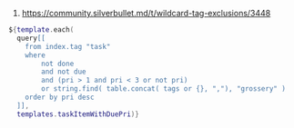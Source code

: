 
1. https://community.silverbullet.md/t/wildcard-tag-exclusions/3448

```lua
${template.each(
  query[[
    from index.tag "task"
    where 
        not done
        and not due 
        and (pri > 1 and pri < 3 or not pri) 
        or string.find( table.concat( tags or {}, ","), "grossery" )
    order by pri desc
  ]], 
  templates.taskItemWithDuePri)}
```
